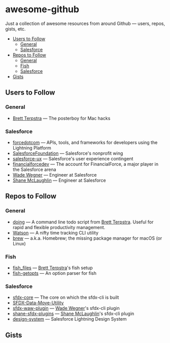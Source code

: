 # awesome-github

Just a collection of awesome resources from around Github — users, repos, gists, etc.

- [Users to Follow](#users-to-follow)
  - [General](#general)
  - [Salesforce](#salesforce)
- [Repos to Follow](#repos-to-follow)
  - [General](#general-1)
  - [Fish](#fish)
  - [Salesforce](#salesforce-1)
- [Gists](#gists)

## Users to Follow

### General

- [Brett Terpstra](https://github.com/ttscoff) — The posterboy for Mac hacks

### Salesforce

- [forcedotcom](https://github.com/forcedotcom) — APIs, tools, and frameworks for developers using the Lightning Platform
- [SalesforceFoundation](https://github.com/SalesforceFoundation) — Salesforce's nonprofit wing
- [salesforce-ux](https://github.com/salesforce-ux) — Salesforce's user experience contingent
- [financialforcedev](https://github.com/financialforcedev) — The account for FinancialForce, a major player in the Salesforce arena
- [Wade Wegner](https://github.com/wadewegner) — Engineer at Salesforce
- [Shane McLaughlin](https://github.com/mshanemc) — Engineer at Salesforce

## Repos to Follow

### General

- [doing](https://github.com/ttscoff/doing) — A command line todo script from [Brett Terpstra](https://github.com/ttscoff). Useful for rapid and flexible productivity management.
- [Watson](https://github.com/TailorDev/Watson) — A nifty time tracking CLI utility
- [brew](https://github.com/Homebrew/brew) — a.k.a. Homebrew; the missing package manager for macOS (or Linux)

### Fish

- [fish_files](https://github.com/ttscoff/fish_files) — [Brett Terpstra](https://github.com/ttscoff)'s fish setup
- [fish-getopts](https://github.com/jorgebucaran/fish-getopts) — An option parser for fish

### Salesforce

- [sfdx-core](https://github.com/forcedotcom/sfdx-core) — The core on which the sfdx-cli is built
- [SFDX-Data-Move-Utility](https://github.com/forcedotcom/SFDX-Data-Move-Utility)
- [sfdx-waw-plugin](https://github.com/wadewegner/sfdx-waw-plugin) — [Wade Wegner](https://github.com/wadewegner)'s sfdx-cli plugin
- [shane-sfdx-plugins](https://github.com/mshanemc/shane-sfdx-plugins) — [Shane McLaughlin](https://github.com/mshanemc)'s sfdx-cli plugin
- [design-system](https://github.com/salesforce-ux/design-system) — Salesforce Lightning Design System

## Gists
